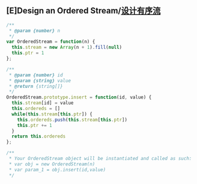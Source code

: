 ## [E]Design an Ordered Stream/[设计有序流](https://leetcode-cn.com/problems/design-an-ordered-stream/)

```js
/**
 * @param {number} n
 */
var OrderedStream = function(n) {
  this.stream = new Array(n + 1).fill(null)
  this.ptr = 1
};

/** 
 * @param {number} id 
 * @param {string} value
 * @return {string[]}
 */
OrderedStream.prototype.insert = function(id, value) {
  this.stream[id] = value
  this.ordereds = []
  while(this.stream[this.ptr]) {
    this.ordereds.push(this.stream[this.ptr])
    this.ptr += 1
  }
  return this.ordereds
};

/**
 * Your OrderedStream object will be instantiated and called as such:
 * var obj = new OrderedStream(n)
 * var param_1 = obj.insert(id,value)
 */
```